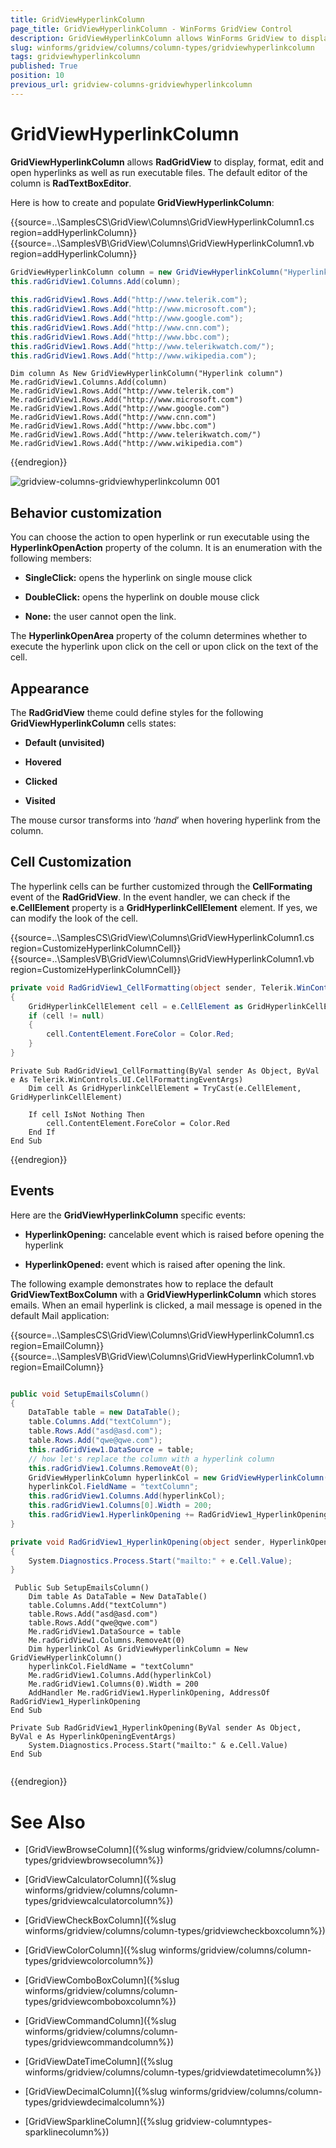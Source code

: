 ```yaml
---
title: GridViewHyperlinkColumn
page_title: GridViewHyperlinkColumn - WinForms GridView Control
description: GridViewHyperlinkColumn allows WinForms GridView to display, format, edit and open hyperlinks as well as run executable files.
slug: winforms/gridview/columns/column-types/gridviewhyperlinkcolumn
tags: gridviewhyperlinkcolumn
published: True
position: 10
previous_url: gridview-columns-gridviewhyperlinkcolumn
---
```


# GridViewHyperlinkColumn

__GridViewHyperlinkColumn__ allows __RadGridView__ to display, format, edit and open hyperlinks as well as run executable files. The default editor of the column is __RadTextBoxEditor__.

Here is how to create and populate __GridViewHyperlinkColumn__:

{{source=..\SamplesCS\GridView\Columns\GridViewHyperlinkColumn1.cs region=addHyperlinkColumn}} 
{{source=..\SamplesVB\GridView\Columns\GridViewHyperlinkColumn1.vb region=addHyperlinkColumn}} 

````C#
GridViewHyperlinkColumn column = new GridViewHyperlinkColumn("Hyperlink column");
this.radGridView1.Columns.Add(column);
            
this.radGridView1.Rows.Add("http://www.telerik.com");
this.radGridView1.Rows.Add("http://www.microsoft.com");
this.radGridView1.Rows.Add("http://www.google.com");
this.radGridView1.Rows.Add("http://www.cnn.com");
this.radGridView1.Rows.Add("http://www.bbc.com");
this.radGridView1.Rows.Add("http://www.telerikwatch.com/");
this.radGridView1.Rows.Add("http://www.wikipedia.com");

````
````VB.NET
Dim column As New GridViewHyperlinkColumn("Hyperlink column")
Me.radGridView1.Columns.Add(column)
Me.radGridView1.Rows.Add("http://www.telerik.com")
Me.radGridView1.Rows.Add("http://www.microsoft.com")
Me.radGridView1.Rows.Add("http://www.google.com")
Me.radGridView1.Rows.Add("http://www.cnn.com")
Me.radGridView1.Rows.Add("http://www.bbc.com")
Me.radGridView1.Rows.Add("http://www.telerikwatch.com/")
Me.radGridView1.Rows.Add("http://www.wikipedia.com")

````

{{endregion}} 

![gridview-columns-gridviewhyperlinkcolumn 001](images/gridview-columns-gridviewhyperlinkcolumn001.png)

## Behavior customization

You can choose the action to open hyperlink or run executable using the __HyperlinkOpenAction__ property of the column. It is an enumeration with the following members:

* __SingleClick:__ opens the hyperlink on single mouse click

* __DoubleClick:__ opens the hyperlink on double mouse click 

* __None:__ the user cannot open the link.

The __HyperlinkOpenArea__ property of the column determines whether to execute the hyperlink upon click on the cell or upon click on the text of the cell.
        

## Appearance

The __RadGridView__ theme could define styles for the following __GridViewHyperlinkColumn__ cells states:
        

* __Default (unvisited)__

* __Hovered__

* __Clicked__

* __Visited__

The mouse cursor transforms into ‘*hand*’ when hovering hyperlink from the column. 

## Cell Customization

The hyperlink cells can be further customized through the **CellFormating** event of the **RadGridView**. In the event handler, we can check if the **e.CellElement** property is a **GridHyperlinkCellElement** element. If yes, we can modify the look of the cell.

{{source=..\SamplesCS\GridView\Columns\GridViewHyperlinkColumn1.cs region=CustomizeHyperlinkColumnCell}} 
{{source=..\SamplesVB\GridView\Columns\GridViewHyperlinkColumn1.vb region=CustomizeHyperlinkColumnCell}} 

````C#
private void RadGridView1_CellFormatting(object sender, Telerik.WinControls.UI.CellFormattingEventArgs e)
{
    GridHyperlinkCellElement cell = e.CellElement as GridHyperlinkCellElement; 
    if (cell != null)
    {
        cell.ContentElement.ForeColor = Color.Red;
    }
}

````
````VB.NET
Private Sub RadGridView1_CellFormatting(ByVal sender As Object, ByVal e As Telerik.WinControls.UI.CellFormattingEventArgs)
    Dim cell As GridHyperlinkCellElement = TryCast(e.CellElement, GridHyperlinkCellElement)

    If cell IsNot Nothing Then
        cell.ContentElement.ForeColor = Color.Red
    End If
End Sub

````

{{endregion}}


## Events

Here are the __GridViewHyperlinkColumn__ specific events:

* __HyperlinkOpening:__ cancelable event which is raised before opening the hyperlink

* __HyperlinkOpened:__ event which is raised after opening the link.

The following example demonstrates how to replace the default **GridViewTextBoxColumn** with a **GridViewHyperlinkColumn** which stores emails. When an email hyperlink is clicked, a mail message is opened in the default Mail application:

{{source=..\SamplesCS\GridView\Columns\GridViewHyperlinkColumn1.cs region=EmailColumn}} 
{{source=..\SamplesVB\GridView\Columns\GridViewHyperlinkColumn1.vb region=EmailColumn}} 

````C#

public void SetupEmailsColumn()
{
    DataTable table = new DataTable();
    table.Columns.Add("textColumn");
    table.Rows.Add("asd@asd.com");
    table.Rows.Add("qwe@qwe.com");
    this.radGridView1.DataSource = table;
    // how let's replace the column with a hyperlink column 
    this.radGridView1.Columns.RemoveAt(0);
    GridViewHyperlinkColumn hyperlinkCol = new GridViewHyperlinkColumn();
    hyperlinkCol.FieldName = "textColumn";
    this.radGridView1.Columns.Add(hyperlinkCol);
    this.radGridView1.Columns[0].Width = 200;
    this.radGridView1.HyperlinkOpening += RadGridView1_HyperlinkOpening;
}

private void RadGridView1_HyperlinkOpening(object sender, HyperlinkOpeningEventArgs e)
{
    System.Diagnostics.Process.Start("mailto:" + e.Cell.Value);
}


````
````VB.NET
 Public Sub SetupEmailsColumn()
    Dim table As DataTable = New DataTable()
    table.Columns.Add("textColumn")
    table.Rows.Add("asd@asd.com")
    table.Rows.Add("qwe@qwe.com")
    Me.radGridView1.DataSource = table
    Me.radGridView1.Columns.RemoveAt(0)
    Dim hyperlinkCol As GridViewHyperlinkColumn = New GridViewHyperlinkColumn()
    hyperlinkCol.FieldName = "textColumn"
    Me.radGridView1.Columns.Add(hyperlinkCol)
    Me.radGridView1.Columns(0).Width = 200
    AddHandler Me.radGridView1.HyperlinkOpening, AddressOf RadGridView1_HyperlinkOpening
End Sub

Private Sub RadGridView1_HyperlinkOpening(ByVal sender As Object, ByVal e As HyperlinkOpeningEventArgs)
    System.Diagnostics.Process.Start("mailto:" & e.Cell.Value)
End Sub


````

{{endregion}} 


# See Also

* [GridViewBrowseColumn]({%slug winforms/gridview/columns/column-types/gridviewbrowsecolumn%})

* [GridViewCalculatorColumn]({%slug winforms/gridview/columns/column-types/gridviewcalculatorcolumn%})

* [GridViewCheckBoxColumn]({%slug winforms/gridview/columns/column-types/gridviewcheckboxcolumn%})

* [GridViewColorColumn]({%slug winforms/gridview/columns/column-types/gridviewcolorcolumn%})

* [GridViewComboBoxColumn]({%slug winforms/gridview/columns/column-types/gridviewcomboboxcolumn%})

* [GridViewCommandColumn]({%slug winforms/gridview/columns/column-types/gridviewcommandcolumn%})

* [GridViewDateTimeColumn]({%slug winforms/gridview/columns/column-types/gridviewdatetimecolumn%})

* [GridViewDecimalColumn]({%slug winforms/gridview/columns/column-types/gridviewdecimalcolumn%})

* [GridViewSparklineColumn]({%slug gridview-columntypes-sparklinecolumn%})

